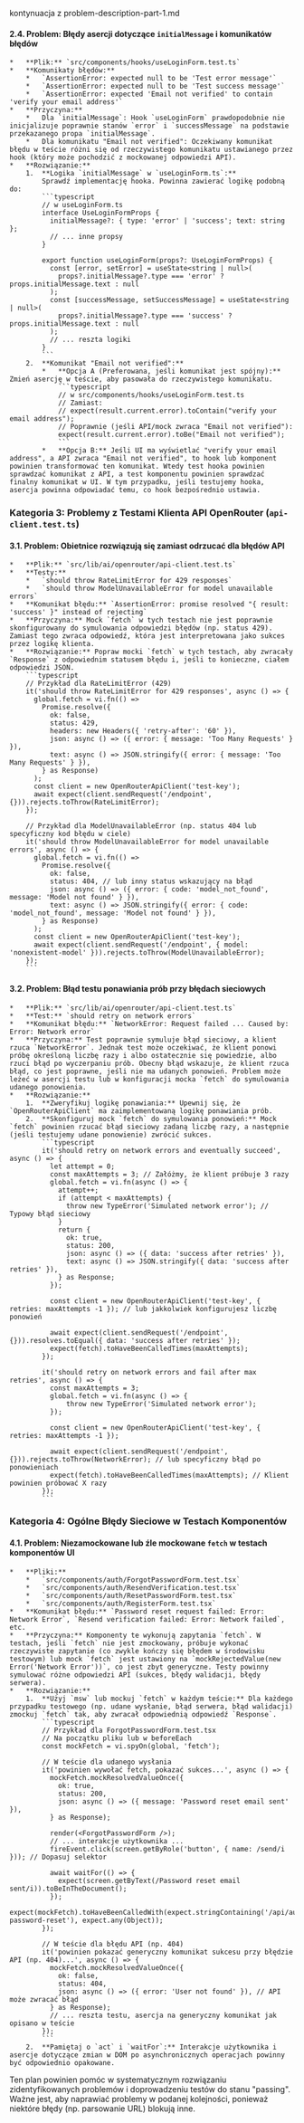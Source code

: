 kontynuacja z problem-description-part-1.md

#### 2.4. Problem: Błędy asercji dotyczące `initialMessage` i komunikatów błędów
    *   **Plik:** `src/components/hooks/useLoginForm.test.ts`
    *   **Komunikaty błędów:**
        *   `AssertionError: expected null to be 'Test error message'`
        *   `AssertionError: expected null to be 'Test success message'`
        *   `AssertionError: expected 'Email not verified' to contain 'verify your email address'`
    *   **Przyczyna:**
        *   Dla `initialMessage`: Hook `useLoginForm` prawdopodobnie nie inicjalizuje poprawnie stanów `error` i `successMessage` na podstawie przekazanego propa `initialMessage`.
        *   Dla komunikatu "Email not verified": Oczekiwany komunikat błędu w teście różni się od rzeczywistego komunikatu ustawianego przez hook (który może pochodzić z mockowanej odpowiedzi API).
    *   **Rozwiązanie:**
        1.  **Logika `initialMessage` w `useLoginForm.ts`:**
            Sprawdź implementację hooka. Powinna zawierać logikę podobną do:
            ```typescript
            // w useLoginForm.ts
            interface UseLoginFormProps {
              initialMessage?: { type: 'error' | 'success'; text: string };
              // ... inne propsy
            }

            export function useLoginForm(props?: UseLoginFormProps) {
              const [error, setError] = useState<string | null>(
                props?.initialMessage?.type === 'error' ? props.initialMessage.text : null
              );
              const [successMessage, setSuccessMessage] = useState<string | null>(
                props?.initialMessage?.type === 'success' ? props.initialMessage.text : null
              );
              // ... reszta logiki
            }
            ```
        2.  **Komunikat "Email not verified":**
            *   **Opcja A (Preferowana, jeśli komunikat jest spójny):** Zmień asercję w teście, aby pasowała do rzeczywistego komunikatu.
                ```typescript
                // w src/components/hooks/useLoginForm.test.ts
                // Zamiast:
                // expect(result.current.error).toContain("verify your email address");
                // Poprawnie (jeśli API/mock zwraca "Email not verified"):
                expect(result.current.error).toBe("Email not verified");
                ```
            *   **Opcja B:** Jeśli UI ma wyświetlać "verify your email address", a API zwraca "Email not verified", to hook lub komponent powinien transformować ten komunikat. Wtedy test hooka powinien sprawdzać komunikat z API, a test komponentu powinien sprawdzać finalny komunikat w UI. W tym przypadku, jeśli testujemy hooka, asercja powinna odpowiadać temu, co hook bezpośrednio ustawia.

### Kategoria 3: Problemy z Testami Klienta API OpenRouter (`api-client.test.ts`)

#### 3.1. Problem: Obietnice rozwiązują się zamiast odrzucać dla błędów API
    *   **Plik:** `src/lib/ai/openrouter/api-client.test.ts`
    *   **Testy:**
        *   `should throw RateLimitError for 429 responses`
        *   `should throw ModelUnavailableError for model unavailable errors`
    *   **Komunikat błędu:** `AssertionError: promise resolved "{ result: 'success' }" instead of rejecting`
    *   **Przyczyna:** Mock `fetch` w tych testach nie jest poprawnie skonfigurowany do symulowania odpowiedzi błędów (np. status 429). Zamiast tego zwraca odpowiedź, która jest interpretowana jako sukces przez logikę klienta.
    *   **Rozwiązanie:** Popraw mocki `fetch` w tych testach, aby zwracały `Response` z odpowiednim statusem błędu i, jeśli to konieczne, ciałem odpowiedzi JSON.
        ```typescript
        // Przykład dla RateLimitError (429)
        it('should throw RateLimitError for 429 responses', async () => {
          global.fetch = vi.fn(() =>
            Promise.resolve({
              ok: false,
              status: 429,
              headers: new Headers({ 'retry-after': '60' }),
              json: async () => ({ error: { message: 'Too Many Requests' } }),
              text: async () => JSON.stringify({ error: { message: 'Too Many Requests' } }),
            } as Response)
          );
          const client = new OpenRouterApiClient('test-key');
          await expect(client.sendRequest('/endpoint', {})).rejects.toThrow(RateLimitError);
        });

        // Przykład dla ModelUnavailableError (np. status 404 lub specyficzny kod błędu w ciele)
        it('should throw ModelUnavailableError for model unavailable errors', async () => {
          global.fetch = vi.fn(() =>
            Promise.resolve({
              ok: false,
              status: 404, // lub inny status wskazujący na błąd
              json: async () => ({ error: { code: 'model_not_found', message: 'Model not found' } }),
              text: async () => JSON.stringify({ error: { code: 'model_not_found', message: 'Model not found' } }),
            } as Response)
          );
          const client = new OpenRouterApiClient('test-key');
          await expect(client.sendRequest('/endpoint', { model: 'nonexistent-model' })).rejects.toThrow(ModelUnavailableError);
        });
        ```

#### 3.2. Problem: Błąd testu ponawiania prób przy błędach sieciowych
    *   **Plik:** `src/lib/ai/openrouter/api-client.test.ts`
    *   **Test:** `should retry on network errors`
    *   **Komunikat błędu:** `NetworkError: Request failed ... Caused by: Error: Network error`
    *   **Przyczyna:** Test poprawnie symuluje błąd sieciowy, a klient rzuca `NetworkError`. Jednak test może oczekiwać, że klient ponowi próbę określoną liczbę razy i albo ostatecznie się powiedzie, albo rzuci błąd po wyczerpaniu prób. Obecny błąd wskazuje, że klient rzuca błąd, co jest poprawne, jeśli nie ma udanych ponowień. Problem może leżeć w asercji testu lub w konfiguracji mocka `fetch` do symulowania udanego ponowienia.
    *   **Rozwiązanie:**
        1.  **Zweryfikuj logikę ponawiania:** Upewnij się, że `OpenRouterApiClient` ma zaimplementowaną logikę ponawiania prób.
        2.  **Skonfiguruj mock `fetch` do symulowania ponowień:** Mock `fetch` powinien rzucać błąd sieciowy zadaną liczbę razy, a następnie (jeśli testujemy udane ponowienie) zwrócić sukces.
            ```typescript
            it('should retry on network errors and eventually succeed', async () => {
              let attempt = 0;
              const maxAttempts = 3; // Załóżmy, że klient próbuje 3 razy
              global.fetch = vi.fn(async () => {
                attempt++;
                if (attempt < maxAttempts) {
                  throw new TypeError('Simulated network error'); // Typowy błąd sieciowy
                }
                return {
                  ok: true,
                  status: 200,
                  json: async () => ({ data: 'success after retries' }),
                  text: async () => JSON.stringify({ data: 'success after retries' }),
                } as Response;
              });

              const client = new OpenRouterApiClient('test-key', { retries: maxAttempts -1 }); // lub jakkolwiek konfigurujesz liczbę ponowień
              
              await expect(client.sendRequest('/endpoint', {})).resolves.toEqual({ data: 'success after retries' });
              expect(fetch).toHaveBeenCalledTimes(maxAttempts);
            });

            it('should retry on network errors and fail after max retries', async () => {
              const maxAttempts = 3;
              global.fetch = vi.fn(async () => {
                  throw new TypeError('Simulated network error');
              });

              const client = new OpenRouterApiClient('test-key', { retries: maxAttempts -1 });
              
              await expect(client.sendRequest('/endpoint', {})).rejects.toThrow(NetworkError); // lub specyficzny błąd po ponowieniach
              expect(fetch).toHaveBeenCalledTimes(maxAttempts); // Klient powinien próbować X razy
            });
            ```

### Kategoria 4: Ogólne Błędy Sieciowe w Testach Komponentów

#### 4.1. Problem: Niezamockowane lub źle mockowane `fetch` w testach komponentów UI
    *   **Pliki:**
        *   `src/components/auth/ForgotPasswordForm.test.tsx`
        *   `src/components/auth/ResendVerification.test.tsx`
        *   `src/components/auth/ResetPasswordForm.test.tsx`
        *   `src/components/auth/RegisterForm.test.tsx`
    *   **Komunikat błędu:** `Password reset request failed: Error: Network Error`, `Resend verification failed: Error: Network failed`, etc.
    *   **Przyczyna:** Komponenty te wykonują zapytania `fetch`. W testach, jeśli `fetch` nie jest zmockowany, próbuje wykonać rzeczywiste zapytanie (co zwykle kończy się błędem w środowisku testowym) lub mock `fetch` jest ustawiony na `mockRejectedValue(new Error('Network Error'))`, co jest zbyt generyczne. Testy powinny symulować różne odpowiedzi API (sukces, błędy walidacji, błędy serwera).
    *   **Rozwiązanie:**
        1.  **Użyj `msw` lub mockuj `fetch` w każdym teście:** Dla każdego przypadku testowego (np. udane wysłanie, błąd serwera, błąd walidacji) zmockuj `fetch` tak, aby zwracał odpowiednią odpowiedź `Response`.
            ```typescript
            // Przykład dla ForgotPasswordForm.test.tsx
            // Na początku pliku lub w beforeEach
            const mockFetch = vi.spyOn(global, 'fetch');

            // W teście dla udanego wysłania
            it('powinien wywołać fetch, pokazać sukces...', async () => {
              mockFetch.mockResolvedValueOnce({
                ok: true,
                status: 200,
                json: async () => ({ message: 'Password reset email sent' }),
              } as Response);

              render(<ForgotPasswordForm />);
              // ... interakcje użytkownika ...
              fireEvent.click(screen.getByRole('button', { name: /send/i })); // Dopasuj selektor

              await waitFor(() => {
                expect(screen.getByText(/Password reset email sent/i)).toBeInTheDocument();
              });
              expect(mockFetch).toHaveBeenCalledWith(expect.stringContaining('/api/auth/request-password-reset'), expect.any(Object));
            });

            // W teście dla błędu API (np. 404)
            it('powinien pokazać generyczny komunikat sukcesu przy błędzie API (np. 404)...', async () => {
              mockFetch.mockResolvedValueOnce({
                ok: false,
                status: 404,
                json: async () => ({ error: 'User not found' }), // API może zwracać błąd
              } as Response);
              // ... reszta testu, asercja na generyczny komunikat jak opisano w teście
            });
            ```
        2.  **Pamiętaj o `act` i `waitFor`:** Interakcje użytkownika i asercje dotyczące zmian w DOM po asynchronicznych operacjach powinny być odpowiednio opakowane.

Ten plan powinien pomóc w systematycznym rozwiązaniu zidentyfikowanych problemów i doprowadzeniu testów do stanu "passing". Ważne jest, aby naprawiać problemy w podanej kolejności, ponieważ niektóre błędy (np. parsowanie URL) blokują inne.